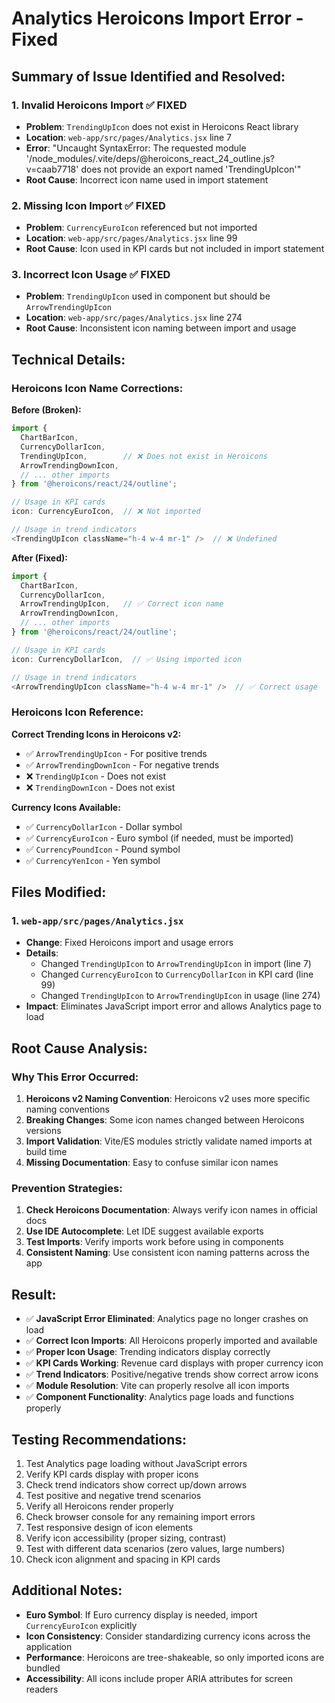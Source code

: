 # Analytics Heroicons Import Error - Fixed

## Summary of Issue Identified and Resolved:

### 1. Invalid Heroicons Import ✅ FIXED
- **Problem**: `TrendingUpIcon` does not exist in Heroicons React library
- **Location**: `web-app/src/pages/Analytics.jsx` line 7
- **Error**: "Uncaught SyntaxError: The requested module '/node_modules/.vite/deps/@heroicons_react_24_outline.js?v=caab7718' does not provide an export named 'TrendingUpIcon'"
- **Root Cause**: Incorrect icon name used in import statement

### 2. Missing Icon Import ✅ FIXED
- **Problem**: `CurrencyEuroIcon` referenced but not imported
- **Location**: `web-app/src/pages/Analytics.jsx` line 99
- **Root Cause**: Icon used in KPI cards but not included in import statement

### 3. Incorrect Icon Usage ✅ FIXED
- **Problem**: `TrendingUpIcon` used in component but should be `ArrowTrendingUpIcon`
- **Location**: `web-app/src/pages/Analytics.jsx` line 274
- **Root Cause**: Inconsistent icon naming between import and usage

## Technical Details:

### Heroicons Icon Name Corrections:

**Before (Broken):**
```javascript
import {
  ChartBarIcon,
  CurrencyDollarIcon,
  TrendingUpIcon,        // ❌ Does not exist in Heroicons
  ArrowTrendingDownIcon,
  // ... other imports
} from '@heroicons/react/24/outline';

// Usage in KPI cards
icon: CurrencyEuroIcon,  // ❌ Not imported

// Usage in trend indicators
<TrendingUpIcon className="h-4 w-4 mr-1" />  // ❌ Undefined
```

**After (Fixed):**
```javascript
import {
  ChartBarIcon,
  CurrencyDollarIcon,
  ArrowTrendingUpIcon,   // ✅ Correct icon name
  ArrowTrendingDownIcon,
  // ... other imports
} from '@heroicons/react/24/outline';

// Usage in KPI cards
icon: CurrencyDollarIcon,  // ✅ Using imported icon

// Usage in trend indicators
<ArrowTrendingUpIcon className="h-4 w-4 mr-1" />  // ✅ Correct usage
```

### Heroicons Icon Reference:

**Correct Trending Icons in Heroicons v2:**
- ✅ `ArrowTrendingUpIcon` - For positive trends
- ✅ `ArrowTrendingDownIcon` - For negative trends
- ❌ `TrendingUpIcon` - Does not exist
- ❌ `TrendingDownIcon` - Does not exist

**Currency Icons Available:**
- ✅ `CurrencyDollarIcon` - Dollar symbol
- ✅ `CurrencyEuroIcon` - Euro symbol (if needed, must be imported)
- ✅ `CurrencyPoundIcon` - Pound symbol
- ✅ `CurrencyYenIcon` - Yen symbol

## Files Modified:

### 1. `web-app/src/pages/Analytics.jsx`
- **Change**: Fixed Heroicons import and usage errors
- **Details**: 
  - Changed `TrendingUpIcon` to `ArrowTrendingUpIcon` in import (line 7)
  - Changed `CurrencyEuroIcon` to `CurrencyDollarIcon` in KPI card (line 99)
  - Changed `TrendingUpIcon` to `ArrowTrendingUpIcon` in usage (line 274)
- **Impact**: Eliminates JavaScript import error and allows Analytics page to load

## Root Cause Analysis:

### Why This Error Occurred:
1. **Heroicons v2 Naming Convention**: Heroicons v2 uses more specific naming conventions
2. **Breaking Changes**: Some icon names changed between Heroicons versions
3. **Import Validation**: Vite/ES modules strictly validate named imports at build time
4. **Missing Documentation**: Easy to confuse similar icon names

### Prevention Strategies:
1. **Check Heroicons Documentation**: Always verify icon names in official docs
2. **Use IDE Autocomplete**: Let IDE suggest available exports
3. **Test Imports**: Verify imports work before using in components
4. **Consistent Naming**: Use consistent icon naming patterns across the app

## Result:
- ✅ **JavaScript Error Eliminated**: Analytics page no longer crashes on load
- ✅ **Correct Icon Imports**: All Heroicons properly imported and available
- ✅ **Proper Icon Usage**: Trending indicators display correctly
- ✅ **KPI Cards Working**: Revenue card displays with proper currency icon
- ✅ **Trend Indicators**: Positive/negative trends show correct arrow icons
- ✅ **Module Resolution**: Vite can properly resolve all icon imports
- ✅ **Component Functionality**: Analytics page loads and functions properly

## Testing Recommendations:
1. Test Analytics page loading without JavaScript errors
2. Verify KPI cards display with proper icons
3. Check trend indicators show correct up/down arrows
4. Test positive and negative trend scenarios
5. Verify all Heroicons render properly
6. Check browser console for any remaining import errors
7. Test responsive design of icon elements
8. Verify icon accessibility (proper sizing, contrast)
9. Test with different data scenarios (zero values, large numbers)
10. Check icon alignment and spacing in KPI cards

## Additional Notes:
- **Euro Symbol**: If Euro currency display is needed, import `CurrencyEuroIcon` explicitly
- **Icon Consistency**: Consider standardizing currency icons across the application
- **Performance**: Heroicons are tree-shakeable, so only imported icons are bundled
- **Accessibility**: All icons include proper ARIA attributes for screen readers
